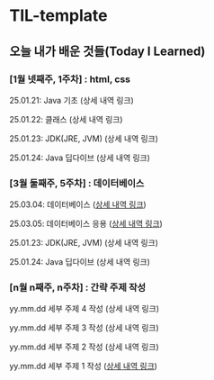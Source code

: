 # TIL-template

## 오늘 내가 배운 것들(Today I Learned)

### [1월 넷째주, 1주차] : html, css

25.01.21: Java 기초 (상세 내역 링크)

25.01.22: 클래스 (상세 내역 링크)

25.01.23: JDK(JRE, JVM) (상세 내역 링크)

25.01.24: Java 딥다이브 (상세 내역 링크)



### [3월 둘째주, 5주차] : 데이터베이스

25.03.04: 데이터베이스 ([상세 내역 링크](./3.Mar/2025-03-04.md))

25.03.05: 데이터베이스 응용 ([상세 내역 링크](./3.Mar/2025-03-05.md))

25.01.23: JDK(JRE, JVM) (상세 내역 링크)

25.01.24: Java 딥다이브 (상세 내역 링크)





### [n월 n째주, n주차] : 간략 주제 작성 

yy.mm.dd 세부 주제 4 작성 (상세 내역 링크)

yy.mm.dd 세부 주제 3 작성 (상세 내역 링크)

yy.mm.dd 세부 주제 2 작성 (상세 내역 링크)

yy.mm.dd 세부 주제 1 작성 ([상세 내역 링크](https://github.com/kakao-cloud-edu-5/til-template/blob/main/Jan/yyyy-mm-dd))
